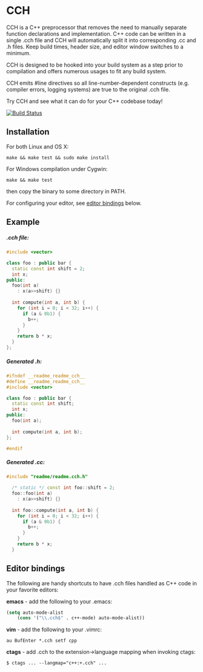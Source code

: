 
# CCH #

CCH is a C++ preprocessor that removes the need to manually separate function declarations and implementation.  C++ code can be written in a single .cch file and CCH will automatically split it into corresponding .cc and .h files.  Keep build times, header size, and editor window switches to a minimum.

CCH is designed to be hooked into your build system as a step prior to compilation and offers numerous usages to fit any build system.

CCH emits #line directives so all line-number-dependent constructs (e.g. compiler errors, logging systems) are true to the original .cch file.

Try CCH and see what it can do for your C++ codebase today!

[![Build Status](https://travis-ci.org/tjps/cch.svg?branch=master)](https://travis-ci.org/tjps/cch)

## Installation ##

For both Linux and OS X:

    make && make test && sudo make install

For Windows compilation under Cygwin:

    make && make test

then copy the binary to some directory in PATH.

For configuring your editor, see [editor bindings](#editor-bindings) below.

## Example ##
##### .cch file:
```c++
#include <vector>

class foo : public bar {
  static const int shift = 2;
  int x;
public:
  foo(int a) 
    : x(a>>shift) {}
  
  int compute(int a, int b) {
    for (int i = 0; i < 32; i++) {
      if (a & 0b1) {
        b++;
      }
    }
    return b * x;
  }
};
```

##### Generated .h:
```c++
#ifndef __readme_readme_cch__
#define __readme_readme_cch__
#include <vector>

class foo : public bar {
  static const int shift;
  int x;
public:
  foo(int a);
  
  int compute(int a, int b);
};

#endif
```

##### Generated .cc:
```c++
#include "readme/readme.cch.h"

  /* static */ const int foo::shift = 2;
  foo::foo(int a) 
    : x(a>>shift) {}
  
  int foo::compute(int a, int b) {
    for (int i = 0; i < 32; i++) {
      if (a & 0b1) {
        b++;
      }
    }
    return b * x;
  }
```

## Editor bindings ##

The following are handy shortcuts to have .cch files handled as C++ code in your favorite editors:

<b>emacs</b> - add the following to your .emacs:
```lisp
(setq auto-mode-alist
    (cons '("\\.cch$" . c++-mode) auto-mode-alist))
```

<b>vim</b> - add the following to your .vimrc:
```
au BufEnter *.cch setf cpp
```

<b>ctags</b> - add .cch to the extension->language mapping when invoking ctags:
```
$ ctags ... --langmap="c++:+.cch" ...
```
